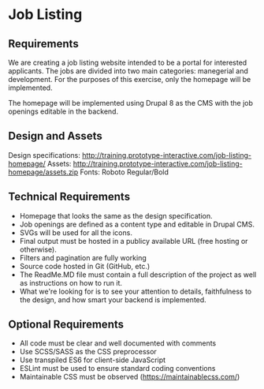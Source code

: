 # Job Listing

## Requirements

We are creating a job listing website intended to be a portal for interested applicants. The jobs are divided into two main categories: manegerial and development. For the purposes of this exercise, only the homepage will be implemented.

The homepage will be implemented using Drupal 8 as the CMS with the job openings editable in the backend.

## Design and Assets
Design specifications: http://training.prototype-interactive.com/job-listing-homepage/
Assets: http://training.prototype-interactive.com/job-listing-homepage/assets.zip
Fonts: Roboto Regular/Bold

## Technical Requirements
- Homepage that looks the same as the design specification.
- Job openings are defined as a content type and editable in Drupal CMS.
- SVGs will be used for all the icons.
- Final output must be hosted in a publicy available URL (free hosting or otherwise).
- Filters and pagination are fully working
- Source code hosted in Git (GitHub, etc.)
- The ReadMe.MD file must contain a full description of the project as well as instructions on how to run it.
- What we're looking for is to see your attention to details, faithfulness to the design, and how smart your backend is implemented.

## Optional Requirements
- All code must be clear and well documented with comments
- Use SCSS/SASS as the CSS preprocessor
- Use transpiled ES6 for client-side JavaScript
- ESLint must be used to ensure standard coding conventions
- Maintainable CSS must be observed (https://maintainablecss.com/)